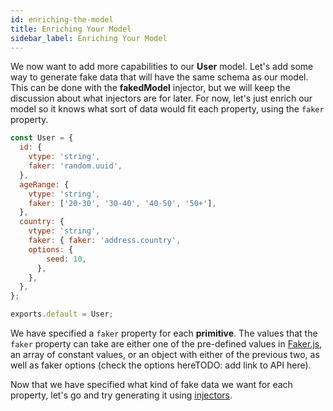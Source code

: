 ```yaml
---
id: enriching-the-model
title: Enriching Your Model
sidebar_label: Enriching Your Model
---
```


We now want to add more capabilities to our **User** model. Let's add some way to generate fake data that will have the same schema as our model. This can be done with the **fakedModel** injector, but we will keep the discussion about what injectors are for later. For now, let's just enrich our model so it knows what sort of data would fit each property, using the `faker` property.

``` javascript 
const User = {
  id: {
    vtype: 'string',
    faker: 'random.uuid',
  },
  ageRange: {
    vtype: 'string',
    faker: ['20-30', '30-40', '40-50', '50+'],
  },
  country: {
    vtype: 'string',
    faker: { faker: 'address.country',
    options: {
        seed: 10,
      },
    },
  },
};

exports.default = User;
```

We have specified a `faker` property for each **primitive**. The values that the `faker` property can take are either one of the pre-defined values in [Faker.js](https://github.com/marak/Faker.js/), an array of constant values, or an object with either of the previous two, as well as faker options (check the options hereTODO: add link to API here).

Now that we have specified what kind of fake data we want for each property, let's go and try generating it using [injectors](intro-to-injectors.md).
